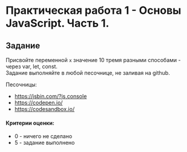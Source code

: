# Практическая работа 1 - Основы JavaScript. Часть 1.

## Задание

Присвойте переменной `x` значение 10 тремя разными способами - через var, let, const.<br />
Задание выполняйте в любой песочнице, не заливая на github.  <br>

Песочницы: 
- https://jsbin.com/?js,console
- https://codepen.io/
- https://codesandbox.io/


#### Критерии оценки:
- 0 - ничего не сделано
- 5 - задание выполнено
